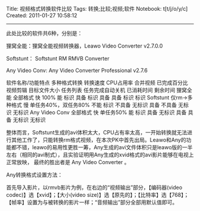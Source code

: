 Title: 视频格式转换软件比较
Tags: 转换;比较;视频;软件
Notebook: t[t/j/o/y/c]
Created: 2011-01-27 10:58:12

------

此处比较的软件共6种，分别是：

 狸窝全能：狸窝全能视频转换器，Leawo Video Converter v2.7.0.0 

 Softstunt： Softstunt RM RMVB Converter

Any Video Conv: Any Video Converter Professional v2.7.6

 

 软件名称/功能特点 多种格式转换 转换速度 CPU占用率 合并视频 已完成百分比 视频剪辑 目标文件大小 任务列表 任务完成自动关机 已消耗时间 剩余时间 狸窝全能 全部格式 快 100% 能 标识 具备 标识 具备 具备 标识 标识  Softstunt 仅rm->多种格式 慢 单任务40%，双任务80% 不能 标识 不具备 无标识 具备 不具备 无标识 无标识  Any Video Conv 全部格式 快 单任务50% 能 标识 具备 无标识 具备 具备 无标识 无标识  

整体而言，Softstunt生成的avi体积太大，CPU占有率太高，一开始转换就无法进行其他工作了，只能转换rm格式视频，在本次PK中首先出局。Leawo和Any的功能都不错，leawo的易用性更胜一筹，Any生成的avi文件体积只是leawo版的一半左右（相同的avi制式），且实验证明用Any生成的xvid格式的avi影片能够在电视上正常放映， 最终的胜出者是 Any Video Converter  。

Any转换格式设置方法：

首先导入影片，以rmvb影片为例，在右边的“视频输出”部分，【编码器(video codec)】选【xvid】；【大小(video size)】选【原先的】；【比特率】选【768】；【帧率】设置为与被转换的影片一样；“音频输出”部分全部用默认值即可。